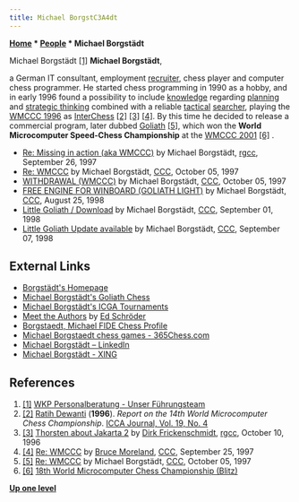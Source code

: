 ```yaml
---
title: Michael BorgstC3A4dt
---
```

**[Home](Home "Home") \* [People](People "People") \* Michael Borgstädt**



 [](https://www.wkpgmbh.de/team-mitarbeiter-wkp-personalberatung.html) Michael Borgstädt <a id="cite-note-1" href="#cite-ref-1">[1]</a> 
**Michael Borgstädt**,  

a German IT consultant, employment [recruiter](https://en.wikipedia.org/wiki/Recruitment), chess player and computer chess programmer. He started chess programming in 1990 as a hobby, and in early 1996 found a possibility to include [knowledge](Knowledge "Knowledge") regarding [planning](Planning "Planning") and [strategic thinking](Strategy "Strategy") combined with a reliable [tactical](Tactics "Tactics") [searcher](Search "Search"), 
playing the [WMCCC 1996](WMCCC_1996 "WMCCC 1996") as [InterChess](InterChess "InterChess") <a id="cite-note-2" href="#cite-ref-2">[2]</a> <a id="cite-note-3" href="#cite-ref-3">[3]</a> <a id="cite-note-4" href="#cite-ref-4">[4]</a>. 
By this time he decided to release a commercial program, later dubbed [Goliath](Goliath "Goliath") <a id="cite-note-5" href="#cite-ref-5">[5]</a>, which won the **World Microcomputer Speed-Chess Championship** at the [WMCCC 2001](WMCCC_2001 "WMCCC 2001") <a id="cite-note-6" href="#cite-ref-6">[6]</a> . 






* [Re: Missing in action (aka WMCCC)](https://groups.google.com/d/msg/rec.games.chess.computer/M9H5xdO66xs/64tMs2PdbJEJ) by Michael Borgstädt, [rgcc](Computer_Chess_Forums "Computer Chess Forums"), September 26, 1997
* [Re: WMCCC](https://www.stmintz.com/ccc/index.php?id=10374) by Michael Borgstädt, [CCC](CCC "CCC"), October 05, 1997
* [WITHDRAWAL (WMCCC)](https://www.stmintz.com/ccc/index.php?id=10377) by Michael Borgstädt, [CCC](CCC "CCC"), October 05, 1997
* [FREE ENGINE FOR WINBOARD (GOLIATH LIGHT)](https://www.stmintz.com/ccc/index.php?id=25337) by Michael Borgstädt, [CCC](CCC "CCC"), August 25, 1998
* [Little Goliath / Download](https://www.stmintz.com/ccc/index.php?id=25803) by Michael Borgstädt, [CCC](CCC "CCC"), September 01, 1998
* [Little Goliath Update available](https://www.stmintz.com/ccc/index.php?id=26124) by Michael Borgstädt, [CCC](CCC "CCC"), September 07, 1998


## External Links


* [Borgstädt's Homepage](http://www.borgstaedt.de/)
* [Michael Borgstädt's Goliath Chess](http://www.goliathchess.de/home.html)
* [Michael Borgstädt's ICGA Tournaments](https://www.game-ai-forum.org/icga-tournaments/person.php?id=78)
* [Meet the Authors](http://www.rebel.nl/authors.htm) by [Ed Schröder](Ed_Schroder "Ed Schroder")
* [Borgstaedt, Michael FIDE Chess Profile](https://ratings.fide.com/card.phtml?event=4606825)
* [Michael Borgstaedt chess games - 365Chess.com](https://www.365chess.com/players/Michael_Borgstaedt)
* [Michael Borgstädt – LinkedIn](https://de.linkedin.com/in/michaelborgstaedt/de)
* [Michael Borgstädt - XING](https://www.xing.com/profile/Michael_Borgstaedt)


## References


1. <a id="cite-ref-1" href="#cite-note-1">[1]</a> [WKP Personalberatung - Unser Führungsteam](https://www.wkpgmbh.de/team-mitarbeiter-wkp-personalberatung.html)
2. <a id="cite-ref-2" href="#cite-note-2">[2]</a> [Ratih Dewanti](Ratih_Dewanti "Ratih Dewanti") (**1996**). *Report on the 14th World Microcomputer Chess Championship*. [ICCA Journal, Vol. 19, No. 4](ICGA_Journal#19_4 "ICGA Journal")
3. <a id="cite-ref-3" href="#cite-note-3">[3]</a> [Thorsten about Jakarta 2](https://groups.google.com/d/msg/rec.games.chess.computer/oMolBzKM5ug/mY3wik9lBe8J) by [Dirk Frickenschmidt](Dirk_Frickenschmidt "Dirk Frickenschmidt"), [rgcc](Computer_Chess_Forums "Computer Chess Forums"), October 10, 1996
4. <a id="cite-ref-4" href="#cite-note-4">[4]</a> [Re: WMCCC](https://www.stmintz.com/ccc/index.php?id=10200) by [Bruce Moreland](Bruce_Moreland "Bruce Moreland"), [CCC](CCC "CCC"), September 25, 1997
5. <a id="cite-ref-5" href="#cite-note-5">[5]</a> [Re: WMCCC](https://www.stmintz.com/ccc/index.php?id=10374) by Michael Borgstädt, [CCC](CCC "CCC"), October 05, 1997
6. <a id="cite-ref-6" href="#cite-note-6">[6]</a> [18th World Microcomputer Chess Championship (Blitz)](https://www.game-ai-forum.org/icga-tournaments/tournament.php?id=155)

**[Up one level](People "People")**







 
